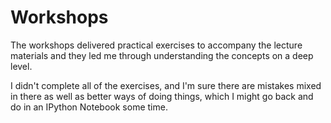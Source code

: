 # Workshops

The workshops delivered practical exercises to accompany the lecture materials and they led me through understanding the concepts on a deep level.

I didn't complete all of the exercises, and I'm sure there are mistakes mixed in there as well as better ways of doing things, which I might go back and do in an IPython Notebook some time.